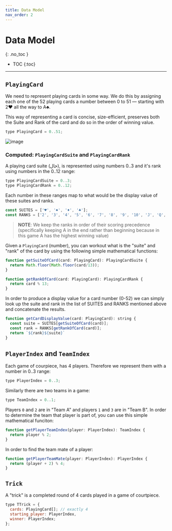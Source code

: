 ```yaml
---
title: Data Model
nav_order: 2
---
```


# Data Model
{: .no_toc }

- TOC
{:toc}

---

## `PlayingCard`

We need to represent playing cards in some way.
We do this by assigning each one of the 52 playing cards a number between 0 to 51 — starting with 2♥ all the way to A♣.

This way of representing a card is concise, size-efficient, preserves both the Suite and Rank of the card and do so in the order of winning value.

```js
type PlayingCard = 0..51;
```

![image](https://user-images.githubusercontent.com/2564173/146656706-f2f6512b-eb36-42c7-b398-3950faa1d4a3.png)


### Computed: `PlayingCardSuite` and `PlayingCardRank`

A playing card suite (خال), is represented using numbers 0..3 and it's rank using numbers in the 0..12 range:

```js
type PlayingCardSuite = 0..3;
type PlayingCardRank = 0..12;
```

Each number in these ranges map to what would be the display value of these suites and ranks.

```js
const SUITES = ['♥', '♠', '♦', '♣'];
const RANKS = ['2', '3', '4', '5', '6', '7', '8', '9', '10', 'J', 'Q', 'K', 'A'];
```

> **NOTE**: We keep the ranks in order of their scoring precedence (specifically keeping A in the end rather than beginning because in this game A has the highest winning value)

Given a `PlayingCard` (number), you can workout what is the "suite" and "rank" of the card by using the following simple mathematical functions:


```js
function getSuiteOfCard(card: PlayingCard): PlayingCardSuite {
  return Math.floor(Math.floor(card/13));
}

function getRankOfCard(card: PlayingCard): PlayingCardRank {
  return card % 13;
}
```

In order to produce a display value for a card number (0-52) we can simply look up the suite and rank in the list of SUITES and RANKS mentioned above and concatenate the results.

```js
function getCardDisplayValue(card: PlayingCard): string {
  const suite = SUITES[getSuiteOfCard(card)];
  const rank = RANKS[getRankOfCard(card)];
  return `${rank}${suite}`
}
```

## `PlayerIndex` and `TeamIndex`

Each game of courpiece, has 4 players. Therefore we represent them with a number in 0..3 range:

```js
type PlayerIndex = 0..3;
```

Similarly there are two teams in a game:

```js
type TeamIndex = 0..1;
```

Players `0` and `2` are in "Team A" and players `1` and `3` are in "Team B". In order to determine the team that player is part of, you can use this simple mathematical funciton:

```js
function getPlayerTeamIndex(player: PlayerIndex): TeamIndex {
  return player % 2;
}
```

In order to find the team mate of a player:

```js
function getPlayerTeamMate(player: PlayerIndex): PlayerIndex {
  return (player + 2) % 4;
}
```

## `Trick`

A "trick" is a completed round of 4 cards played in a game of courtpiece.

```js
type TTrick = {
  cards: PlayingCard[]; // exactly 4
  starting_player: PlayerIndex,
  winner: PlayerIndex;
};
```
